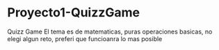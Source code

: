 # Proyecto1-QuizzGame
Quizz Game
El tema es de matematicas, puras operaciones basicas, no elegi algun reto, preferi que funcioanra lo mas posible
